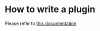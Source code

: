 # How to write a plugin

Please refer to [this documentation](https://pieroit.github.io/cheshire-cat/plugins/plugins/)
